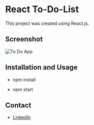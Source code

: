 # React To-Do-List

 This project was created using React.js.
 
  ## Screenshot 
  
   ![To Do App]()
   
  ## Installation and Usage
  
   * npm install
   
   * npm start
 
  ## Contact

  * [LinkedIn](https://www.linkedin.com/in/josiah-sithole-40480b222/)
 
